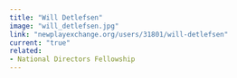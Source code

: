 ```yaml
---
title: "Will Detlefsen"
image: "will_detlefsen.jpg"
link: "newplayexchange.org/users/31801/will-detlefsen"
current: "true"
related:
- National Directors Fellowship
---
```


